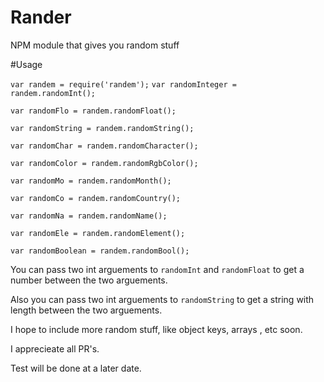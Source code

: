 # Rander
NPM module that gives you random stuff

#Usage

`var randem = require('randem');`
`var randomInteger = randem.randomInt();`

`var randomFlo = randem.randomFloat();`

`var randomString = randem.randomString();`

`var randomChar = randem.randomCharacter();`

`var randomColor = randem.randomRgbColor();`

`var randomMo = randem.randomMonth();`

`var randomCo = randem.randomCountry();`

`var randomNa = randem.randomName();`

`var randomEle = randem.randomElement();`

`var randomBoolean = randem.randomBool();`

You can pass two int arguements to `randomInt` and `randomFloat` to get
a number between the two arguements.

Also you can pass two int arguements to `randomString` to get a string with length
between the two arguements.

I hope to include more random stuff, like object keys, arrays , etc soon.

I apprecieate all PR's.

Test will be done at a later date.